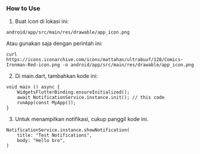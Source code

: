 ### How to Use ###

1. Buat icon di lokasi ini:
```
android/app/src/main/res/drawable/app_icon.png
```

Atau gunakan saja dengan perintah ini:
```
curl https://icons.iconarchive.com/icons/mattahan/ultrabuuf/128/Comics-Ironman-Red-icon.png -o android/app/src/main/res/drawable/app_icon.png
```

2. Di main.dart, tambahkan kode ini:
```
void main () async {
    WidgetsFlutterBinding.ensureInitialized();
    await NotificationService.instance.init(); // this code
    runApp(const MyApp());
}
```

3. Untuk menampilkan notifikasi, cukup panggil kode ini.
```
NotificationService.instance.showNotification(
    title: "Test Notifications",
    body: "Hello bro",
)
```